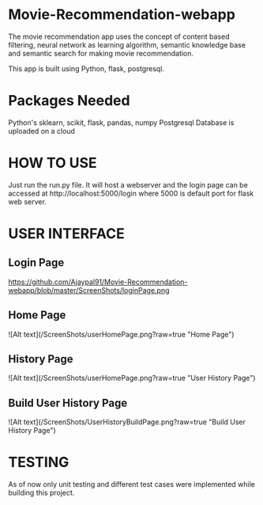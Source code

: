 # Movie-Recommendation-webapp

The movie recommendation app uses the concept of content based filtering, neural network as learning algorithm, semantic knowledge base and semantic search for making movie recommendation.

This app is built using Python, flask, postgresql. 

<h1>Packages Needed</h1>
Python's sklearn, scikit, flask, pandas, numpy
Postgresql Database is uploaded on a cloud

<h1>HOW TO USE</h1>
Just run the run.py file. It will host a webserver and the login page can be accessed at <a>http://localhost:5000/login</a> where 5000 is default port for flask web server.

<h1>USER INTERFACE</h1> 

<h2> Login Page </h2>

https://github.com/Ajaypal91/Movie-Recommendation-webapp/blob/master/ScreenShots/loginPage.png


<h2> Home Page </h2>
![Alt text](/ScreenShots/userHomePage.png?raw=true "Home Page")

<h2>History Page</h2>
![Alt text](/ScreenShots/userHomePage.png?raw=true "User History Page")

<h2>Build User History Page</h2>
![Alt text](/ScreenShots/UserHistoryBuildPage.png?raw=true "Build User History Page")

<h1>TESTING</h1>
As of now only unit testing and different test cases were implemented while building this project. 
